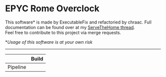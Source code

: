 # EPYC Rome Overclock

This software* is made by ExecutableFix and refactoried by chraac. Full documentation can be found over at my [ServeTheHome thread](https://forums.servethehome.com/index.php?threads/finally-overclocking-epyc-rome-es.28111).  
Feel free to contribute to this project via merge requests.  

**Usage of this software is at your own risk*

----

| | Build |
| --- | --- |
| Pipeline | [![<Build status>](https://circleci.com/gh/FIFARenderZ/EPYC-Rome-Overclock.svg?style=svg)](https://app.circleci.com/pipelines/github/FIFARenderZ/EPYC-Rome-Overclock) |
